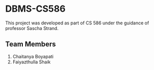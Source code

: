 # DBMS-CS586
This project was developed as part of CS 586 under the guidance of professor Sascha Strand. 

## Team Members
1. Chaitanya Boyapati
2. Faiyazthulla Shaik 
